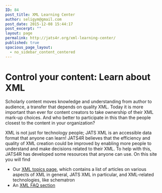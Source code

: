 ```yaml
---
ID: 84
post_title: XML Learning Center
author: seligym@gmail.com
post_date: 2015-12-08 15:44:17
post_excerpt: ""
layout: page
permalink: http://jats4r.org/xml-learning-center/
published: true
spacious_page_layout:
  - no_sidebar_content_centered
---
```

<h1>Control your content: Learn about XML</h1>
Scholarly content moves knowledge and understanding from author to audience, a transfer that depends on quality XML. Today it is more important than ever for content creators to take ownership of their XML mark-up choices. And who better to participate in this than the people closest to the content in your organization?

XML is not just for technology people; JATS XML is an accessible data format that anyone can learn! JATS4R believes that the efficiency and quality of XML creation could be improved by enabling more people to understand and make decisions related to their XML. To help with this, JATS4R has developed some resources that anyone can use. On this site you will find
<ul>
	<li>Our <a href="http://jats4r.org/xml-topics/">XML topics page</a>, which contains a list of articles on various aspects of XML in general, JATS XML in particular, and XML-related technologies, like schematron</li>
	<li>An <a href="http://jats4r.org/xml-faq">XML FAQ section</a></li>
</ul>
&nbsp;
